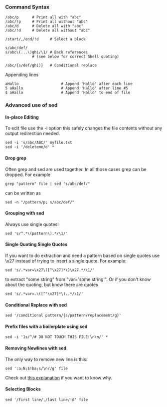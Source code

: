 ### Command Syntax

    /abc/p      # Print all with "abc"
    /abc/!p     # Print all without "abc"
    /abc/d      # Delete all with "abc"
    /abc/!d     # Delete all without "abc"

    /start/,/end/!d     # Select a block

    s/abc/def/
    s/abc\(...\)ghi/\1/ # Back references 
                # (see below for correct Shell quoting)

    /abc/{s/def/ghi)}   # Conditional replace

Appending lines

    aHallo                   # Append 'Hallo' after each line
    5 aHallo                 # Append 'Hallo' after line #5
    $ aHallo                 # Append 'Hallo' to end of file

### Advanced use of sed

#### In-place Editing

To edit file use the -i option this safely changes the file contents
without any output redirection needed.

    sed -i 's/abc/ABC/' myfile.txt
    sed -i '/deleteme/d' *

#### Drop grep

Often grep and sed are used together. In all those cases grep can be
dropped. For example

    grep "pattern" file | sed "s/abc/def/"

can be written as

    sed -n "/pattern/p; s/abc/def/"

#### Grouping with sed

Always use single quotes!

    sed 's/^.*\(pattern\).*/\1/'

#### Single Quoting Single Quotes

If you want to do extraction and need a pattern based on single quotes
use \\x27 instead of trying to insert a single quote. For example:

    sed 's/.*var=\x27\([^\x27]*\)\x27.*/\1/'

to extract "some string" from "var='some string'". Or if you don't know
about the quoting, but know there are quotes

    sed 's/.*var=.\([^"\x27]*\)..*/\1/'

#### Conditional Replace with sed

    sed '/conditional pattern/{s/pattern/replacement/g}'

#### Prefix files with a boilerplate using sed

    sed -i '1s/^/# DO NOT TOUCH THIS FILE!\n\n/' *

#### Removing Newlines with sed

The only way to remove new line is this:

    sed ':a;N;$!ba;s/\n//g' file

Check out [this explanation](/Removing-newlines-with-sed) if you want to
know why.

#### Selecting Blocks

    sed '/first line/,/last line/!d' file

